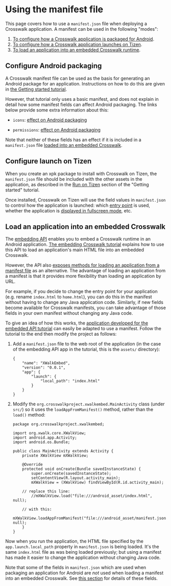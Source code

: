 # Using the manifest file

This page covers how to use a `manifest.json` file when deploying a Crosswalk application. A manifest can be used in the following "modes":

1.  [To configure how a Crosswalk application is packaged for Android](#Configure-Android-packaging).
2.  [To configure how a Crosswalk application launches on Tizen](#Configure-launch-on-Tizen).
3.  [To load an application into an embedded Crosswalk runtime](#Load-an-application-into-an-embedded-Crosswalk).

## Configure Android packaging

A Crosswalk manifest file can be used as the basis for generating an Android package for an application. Instructions on how to do this are given in [the Getting started tutorial](/documentation/getting_started).

However, that tutorial only uses a basic manifest, and does not explain in detail how some manifest fields can affect Android packaging. The links below provide some extra information about this:

* `icons`: [effect on Android packaging](/documentation/manifest/icons_\(extension\)/Effect-on-Android-packaging)

* `permissions`: [effect on Android packaging](/documentation/manifest/permissions/Effect-on-Android-packaging)

Note that neither of these fields has an effect if it is included in a `manifest.json` file [loaded into an embedded Crosswalk](#Load-an-application-into-an-embedded-Crosswalk).

## Configure launch on Tizen

When you create an xpk package to install with Crosswalk on Tizen, the `manifest.json` file should be included with the other assets in the application, as described in the [Run on Tizen](/documentation/getting_started/run_on_tizen) section of the "Getting started" tutorial.

Once installed, Crosswalk on Tizen will use the field values in `manifest.json` to control how the application is launched: which [entry point](/documentation/manifest/entry_points) is used, whether the application is [displayed in fullscreen mode](/documentation/manifest/display), etc.

## Load an application into an embedded Crosswalk

The [embedding API](/documentation/apis/embedding_api) enables you to embed a Crosswalk runtime in an Android application. [The embedding Crosswalk tutorial](/documentation/embedding_crosswalk) explains how to use this API to load an application's main HTML file into an embedded Crosswalk.

However, the API also [exposes methods for loading an application from a manifest file](/apis/embeddingapidocs/reference/org/xwalk/core/XWalkView.html) as an alternative. The advantage of loading an application from a manifest is that it provides more flexibility than loading an application by URL.

For example, if you decide to change the entry point for your application (e.g. rename `index.html` to `home.html`), you can do this in the manifest without having to change any Java application code. Similarly, if new fields become available for Crosswalk manifests, you can take advantage of those fields in your own manifest without changing any Java code.

To give an idea of how this works, the [application developed for the embedded API tutorial](/documentation/embedding_crosswalk) can easily be adapted to use a manifest. Follow the tutorial to the end then modify the project as follows:

1.  Add a `manifest.json` file to the web root of the application (in the case of the embedding API app in the tutorial, this is the `assets/` directory):

        {
	        "name": "XWalkEmbed",
	        "version": "0.0.1",
	        "app": {
		        "launch": {
			        "local_path": "index.html"
		        }
	        }
        }

2.  Modify the `org.crosswalkproject.xwalkembed.MainActivity` class (under `src/`) so it uses the `loadAppFromManifest()` method, rather than the `load()` method:

        package org.crosswalkproject.xwalkembed;

        import org.xwalk.core.XWalkView;
        import android.app.Activity;
        import android.os.Bundle;

        public class MainActivity extends Activity {
	        private XWalkView mXWalkView;

	        @Override
	        protected void onCreate(Bundle savedInstanceState) {
		        super.onCreate(savedInstanceState);
		        setContentView(R.layout.activity_main);
		        mXWalkView = (XWalkView) findViewById(R.id.activity_main);

            // replace this line:
		        //mXWalkView.load("file:///android_asset/index.html", null);

            // with this:
		        mXWalkView.loadAppFromManifest("file:///android_asset/manifest.json", null);
	        }
        }

Now when you run the application, the HTML file specified by the `app.launch.local_path` property in `manifest.json` is being loaded. It's the same `index.html` file as was being loaded previously; but using a manifest has made it easier to  change the application without changing Java code.

Note that some of the fields in `manifest.json` which are used when packaging an application for Android are *not* used when loading a manifest into an embedded Crosswalk. See [this section](#Configure-Android-packaging) for details of these fields.
